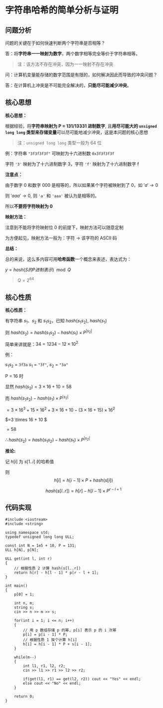 # 字符串哈希的简单分析与证明

## 问题分析

问题的关键在于如何快速判断两个字符串是否相等？

答：将**字符串一一映射为数字**，两个数字相等完全等价于字符串相等。

> 注：该方法不存在冲突，因为一一映射不存在冲突

问：计算机变量能存储的数字范围是有限的，如何解决因此而导致的冲突问题？

答：在计算机上冲突是不可能完全解决的，**只能尽可能减少冲突**。

## 核心思想

**核心思想：**

根据经验，将**字符串映射为 P = 131/13331 进制数字**, 且**用尽可能大的 `unsigned long long` 类型来存储变量**可以尽可能地减少冲突，这是本问题的核心思想

> 注：`unsigned long long`  类型一般为 64 位

例：字符串 `"3f3f3f3f"` 可映射为十六进制数 `0x3f3f3f3f`

字符 `'3'` 映射为了十六进制数字 3，字符 `'f'` 映射为了十六进制数字 f

**注意点：**

由于数字 0 和数字 000 是相等的，所以如果某个字符被映射到了 0，如  $'a' \rightarrow 0$

则 $'aaa' \rightarrow 0$, 则 `'a'` 和 `'aaa'` 被认为是相等的。

所以**不要将字符映射为 0**

**映射方法：**

注意到不能将字符映射位 0 的前提下，映射方法可以随意定制

为方便起见，映射方法一般为：字符 $\rightarrow$ 该字符的 ASCII 码

**总结：**

总的来说，这么多内容可用**哈希函数**一个概念来表述，表达式为：

$y = hash(S的P进制表示) \mod Q$

> $Q = 2^{64}$

## 核心性质

**核心性质：**

有字符串 $s_1$、$s_2$ 和 $s_1s_2$，已知 $hash(s_1s_2)$, $hash(s_1)$

则 $hash(s_2) = hash(s_1s_2) - hash(s_1) \times P^{\left| s_2 \right|}$ 

简单来讲就是：$34 = 1234 - 12 \times 10^2$

例：

$s_1s_2$ = `3f3a` $s_1$ = `"3f"`, $s_2$ = `"3a"`

P = 16 时

显然 $hash(s_2) = 3 \times 16 + 10 = 58$

而 $hash(s_1s_2) - hash(s_1) \times P^{\left| s_2 \right|}$

$= 3 \times 16^3 + 15 \times 16^2 + 3 \times 16 + 10 - (3 \times 16 + 15) \times 16^2$

$=3 \times 16 + 10 $

$= 58$

$\therefore hash(s_2) = hash(s_1s_2) - hash(s_1) \times P^{\left| s_2 \right|}$

**推论:**

记 $h[i]$ 为 $s[1..i]$ 的哈希值

则
$$
h[i] = h[i-1] \times P + hash(s[i])	\tag{1}	
$$

$$
hash(s[l..r]) = h[r] - h[l-1]\times P^{r-l+1}\tag{2}
$$

## 代码实现
```
#include <iostream>
#include <string>

using namespace std;
typedef unsigned long long ULL;

const int N = 1e5 + 10, P = 131;
ULL h[N], p[N];

ULL get(int l, int r)
{
	// 根据性质 2 计算 hash(s[l..r])
    return h[r] - h[l - 1] * p[r - l + 1];
}

int main()
{
    p[0] = 1;
    
    int n, m;
    string s;
    cin >> n >> m >> s;
    
    for(int i = 1; i <= n; i++)
    {
    	// 用 p 数组存储 p 的幂, p[i] 表示 p 的 i 次幂
        p[i] = p[i - 1] * P;			
        // 根据性质 1 挨个计算 h[i]
        h[i] = h[i - 1] * P + s[i - 1];		
    }
    
    while(m--)
    {
        int l1, r1, l2, r2;
        cin >> l1 >> r1 >> l2 >> r2;
        
        if(get(l1, r1) == get(l2, r2)) cout << "Yes" << endl;
        else cout << "No" << endl;
    }
    
    return 0;
}
```
